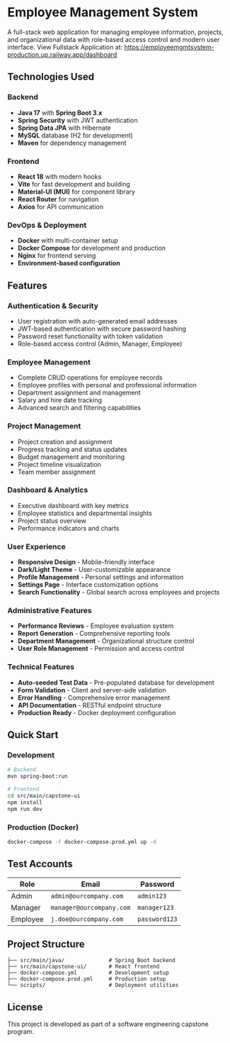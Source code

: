 # Employee Management System

A full-stack web application for managing employee information, projects, and organizational data with role-based access control and modern user interface.
View Fullstack Application at: https://employeemgmtsystem-production.up.railway.app/dashboard

## Technologies Used

### Backend
- **Java 17** with **Spring Boot 3.x**
- **Spring Security** with JWT authentication
- **Spring Data JPA** with Hibernate
- **MySQL** database (H2 for development)
- **Maven** for dependency management

### Frontend
- **React 18** with modern hooks
- **Vite** for fast development and building
- **Material-UI (MUI)** for component library
- **React Router** for navigation
- **Axios** for API communication

### DevOps & Deployment
- **Docker** with multi-container setup
- **Docker Compose** for development and production
- **Nginx** for frontend serving
- **Environment-based configuration**

## Features

### Authentication & Security
- User registration with auto-generated email addresses
- JWT-based authentication with secure password hashing
- Password reset functionality with token validation
- Role-based access control (Admin, Manager, Employee)

### Employee Management
- Complete CRUD operations for employee records
- Employee profiles with personal and professional information
- Department assignment and management
- Salary and hire date tracking
- Advanced search and filtering capabilities

### Project Management
- Project creation and assignment
- Progress tracking and status updates
- Budget management and monitoring
- Project timeline visualization
- Team member assignment

### Dashboard & Analytics
- Executive dashboard with key metrics
- Employee statistics and departmental insights
- Project status overview
- Performance indicators and charts

### User Experience
- **Responsive Design** - Mobile-friendly interface
- **Dark/Light Theme** - User-customizable appearance
- **Profile Management** - Personal settings and information
- **Settings Page** - Interface customization options
- **Search Functionality** - Global search across employees and projects

### Administrative Features
- **Performance Reviews** - Employee evaluation system
- **Report Generation** - Comprehensive reporting tools
- **Department Management** - Organizational structure control
- **User Role Management** - Permission and access control

### Technical Features
- **Auto-seeded Test Data** - Pre-populated database for development
- **Form Validation** - Client and server-side validation
- **Error Handling** - Comprehensive error management
- **API Documentation** - RESTful endpoint structure
- **Production Ready** - Docker deployment configuration

## Quick Start

### Development
```bash
# Backend
mvn spring-boot:run

# Frontend
cd src/main/capstone-ui
npm install
npm run dev
```

### Production (Docker)
```bash
docker-compose -f docker-compose.prod.yml up -d
```

## Test Accounts

| Role | Email | Password |
|------|-------|----------|
| Admin | `admin@ourcompany.com` | `admin123` |
| Manager | `manager@ourcompany.com` | `manager123` |
| Employee | `j.doe@ourcompany.com` | `password123` |

## Project Structure

```
├── src/main/java/              # Spring Boot backend
├── src/main/capstone-ui/       # React frontend
├── docker-compose.yml          # Development setup
├── docker-compose.prod.yml     # Production setup
└── scripts/                    # Deployment utilities
```

## License

This project is developed as part of a software engineering capstone program.


